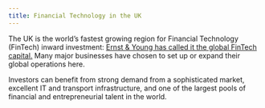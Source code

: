 ```yaml
---
title: Financial Technology in the UK
---
```


The UK is the world’s fastest growing region for Financial Technology (FinTech) inward investment: [Ernst & Young has called it the global FinTech capital.](https://www.gov.uk/government/publications/uk-fintech-on-the-cutting-edge) Many major businesses have chosen to set up or expand their global operations here.

Investors can benefit from strong demand from a sophisticated market, excellent IT and transport infrastructure, and one of the largest pools of financial and entrepreneurial talent in the world.

